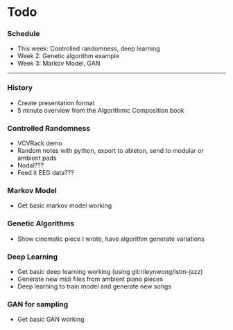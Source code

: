 # Todo

### Schedule
 - This week: Controlled randomness, deep learning
 - Week 2: Genetic algorithm example
 - Week 3: Markov Model, GAN

---

### History
 - Create presentation format
 - 5 minute overview from the Algorithmic Composition book

### Controlled Randomness
 - VCVRack demo
 - Random notes with python, export to ableton, send to modular or ambient pads
 - Nodal???
 - Feed it EEG data???

### Markov Model
 - Get basic markov model working

### Genetic Algorithms
 - Show cinematic piece I wrote, have algorithm generate variations

### Deep Learning
 - Get basic deep learning working (using git:rileynwong/lstm-jazz)
 - Generate new midi files from ambient piano pieces
 - Deep learning to train model and generate new songs

### GAN for sampling
 - Get basic GAN working

### 

